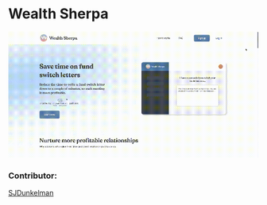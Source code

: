 # Wealth Sherpa

![demo](https://github.com/MainSilent/WealthSherpa/raw/master/demo.gif)

### Contributor:
[SJDunkelman](https://github.com/SJDunkelman)